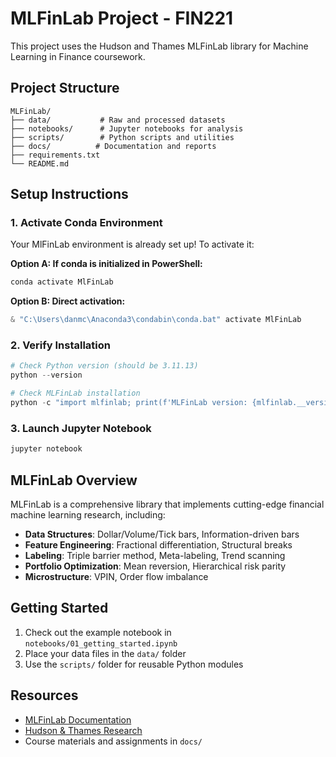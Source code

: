 # MLFinLab Project - FIN221

This project uses the Hudson and Thames MLFinLab library for Machine Learning in Finance coursework.

## Project Structure

```
MLFinLab/
├── data/           # Raw and processed datasets
├── notebooks/      # Jupyter notebooks for analysis
├── scripts/        # Python scripts and utilities
├── docs/          # Documentation and reports
├── requirements.txt
└── README.md
```

## Setup Instructions

### 1. Activate Conda Environment

Your MlFinLab environment is already set up! To activate it:

**Option A: If conda is initialized in PowerShell:**

```powershell
conda activate MlFinLab
```

**Option B: Direct activation:**

```powershell
& "C:\Users\danmc\Anaconda3\condabin\conda.bat" activate MlFinLab
```

### 2. Verify Installation

```powershell
# Check Python version (should be 3.11.13)
python --version

# Check MLFinLab installation
python -c "import mlfinlab; print(f'MLFinLab version: {mlfinlab.__version__}')"
```

### 3. Launch Jupyter Notebook

```powershell
jupyter notebook
```

## MLFinLab Overview

MLFinLab is a comprehensive library that implements cutting-edge financial machine learning research, including:

- **Data Structures**: Dollar/Volume/Tick bars, Information-driven bars
- **Feature Engineering**: Fractional differentiation, Structural breaks
- **Labeling**: Triple barrier method, Meta-labeling, Trend scanning
- **Portfolio Optimization**: Mean reversion, Hierarchical risk parity
- **Microstructure**: VPIN, Order flow imbalance

## Getting Started

1. Check out the example notebook in `notebooks/01_getting_started.ipynb`
2. Place your data files in the `data/` folder
3. Use the `scripts/` folder for reusable Python modules

## Resources

- [MLFinLab Documentation](https://mlfinlab.readthedocs.io/)
- [Hudson & Thames Research](https://hudsonthames.org/)
- Course materials and assignments in `docs/`
